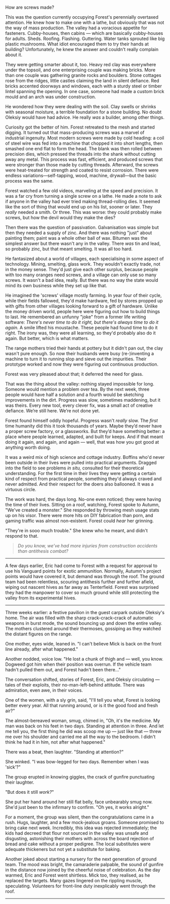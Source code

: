 How are screws made?

This was the question currently occupying Forest's perennially overtaxed attention. He knew how to make one with a lathe, but obviously that was not the way of mass production. The valley had a voracious appetite for fasteners. Cubby-houses, then cabins &mdash; which are basically cubby-houses for adults. Sheds. Roofing. Flashing. Guttering. Water tanks sprouted like big plastic mushrooms. What idiot encouraged them to try their hands at building? Unfortunately, he knew the answer and couldn't really complain about it.

They were getting smarter about it, too. Heavy red clay was everywhere under the topsoil, and one enterprising couple was making bricks. More than one couple was gathering granite rocks and boulders. Stone cottages rose from the ridges, little castles claiming the land in silent defiance. Red bricks accented doorways and windows, each with a sturdy steel or timber lintel spanning the opening. In one case, someone had made a custom brick mould and an arch was under construction.

He wondered how they were dealing with the soil. Clay swells or shrinks with seasonal moisture, a terrible foundation for a stone building. No doubt Oleksiy would have had advice. He really _was_ a builder, among other things.

Curiosity got the better of him. Forest retreated to the mesh and started digging. It turned out that mass-producing screws was a marvel of industrial ingenuity. Most modern screws were made by cold heading: a coil of steel wire was fed into a machine that chopped it into short lengths, then smashed one end flat to form the head. The blank was then rolled between precision dies, which pressed the threads into the shank without cutting away any metal. This process was fast, efficient, and produced screws that were stronger than those made by cutting threads. Afterward, the screws were heat-treated for strength and coated to resist corrosion. There were endless variations—self-tapping, wood, machine, drywall—but the basic process was the same.

Forest watched a few old videos, marveling at the speed and precision. It was a far cry from turning a single screw on a lathe. He made a note to ask if anyone in the valley had ever tried making thread-rolling dies. It seemed like the sort of thing that would end up on his list, sooner or later. They _really_ needed a smith. Or three. This was worse: they could probably make screws, but how the devil would they make the dies?

Then there was the question of passivation. Galvanisation was simple but then they needed a supply of zinc. And there was nothing "just" about painting them; paint was a whole other ball of wax. Bitumen was the simplest answer but there wasn't any in the valley. There _was_ tin and lead, so probably zinc, but that meant smelting. It was all too hard.

He fantasized about a world of villages, each specialising in some aspect of technology. Mining, smelting, glass work. They wouldn't exactly trade, not in the money sense. They'd just give each other surplus, because people with too many oranges need screws, and a village can only use so many screws. It wasn't a bad idea, really. But there was no way the state would mind its own business while they set up like that. 

He imagined the 'screws' village mostly farming. In year four of their cycle, while their fields fallowed, they'd  make hardware, fed by stores propped up with gifts from other villages looking forward to a gift of hardware. Unlike the money driven world, people here were figuring out how to build things to last. He remembered an unfunny "joke" from a former life writing software: _There's never time to do it right, but there's always time to do it again._ A smile lifted his moustache. These people had found time to do it right. The irony was, they were all learning, so they'd probably also do it again. But better, which is what matters.

The range mothers tried their hands at pottery but it didn't pan out, the clay wasn't pure enough. So now their husbands were busy (re-)inventing a machine to turn it to running slop and sieve out the impurities. Their prototype worked and now they were figuring out continuous production.

Forest was very pleased about that; it deferred the need for glass.

That was the thing about the valley: nothing stayed impossible for long. Someone would mention a problem over tea. By the next week, three people would have half a solution and a fourth would be sketching improvements in the dirt. Progress was slow, sometimes maddening, but it was theirs. Every new tool, every clever fix, was a small act of creative defiance. We’re still here. We’re not done yet. 

Forest found himself oddly hopeful. Progress wasn't _really_ slow. The _first_ time humanity did this it took thousands of years. Maybe they’d never have a proper screw factory, or a glassworks. But they’d have something better: a place where people learned, adapted, and built for keeps. And if that meant doing it again, and again, and again — well, that was how you got good at anything worth doing.

It was a weird mix of high science and cottage industry. Boffins who'd never been outside in their lives were pulled into practical arguments. Dragged into the field to see problems _in situ,_ consulted for their theoretical understanding. For the first time in their lives they were getting a certain kind of respect from practical people, something they'd always craved and never admitted. And their respect for the doers also ballooned. It was a virtuous circle.

The work was hard, the days long. No-one even noticed; they were having the time of their lives. Sitting on a roof, watching, Forest spoke to Autumn, "We've created a monster." She responded by throwing mesh usage stats up on his visor. There were more hits on DIY fabrication than porn, and gaming traffic was almost non-existent. Forest could _hear_ her grinning.

"They're in sooo much trouble." She knew who he meant, and didn't respond to that.

> _Do you know, we've had more injuries from construction accidents than antithesis combat?_

---

A few days earlier, Eric had come to Forest with a request for approval to use his Vanguard points for exotic ammunition. Normally, Autumn's project points would have covered it, but demand was through the roof. The ground team had been relentless, scouring antithesis further and further afield, wiping out nascent hives as far away as Tenterfield. Forest was surprised they had the manpower to cover so much ground while still protecting the valley from its experimental hives.

---

Three weeks earlier: a festive pavilion in the guest carpark outside Oleksiy's home. The air was filled with the sharp crack-crack-crack of automatic weapons in burst mode, the sound bouncing up and down the entire valley. The mothers clustered around their thermoses, gossiping as they watched the distant figures on the range.

One mother, eyes wide, leaned in. "I can't believe Mick is back on the front line already, after what happened."

Another nodded, voice low. "He lost a chunk of thigh and — well, you know. Dogweed got him when their position was overrun. If the vehicle team hadn't pulled them out, and Forest hadn't been there..."

The conversation shifted, stories of Forest, Eric, and Oleksiy circulating — tales of their exploits, their no-man-left-behind attitude. There was admiration, even awe, in their voices.

One of the women, with a sly grin, said, "I'll tell you what, Forest is looking better every year. All that running around, or is it the good food and fresh air?"

The almost-bereaved woman, smug, chimed in, "Oh, it's the medicine. My man was back on his feet in two days. Standing at attention in three. And let me tell you, the first thing he did was scoop me up — just like that — threw me over his shoulder and carried me all the way to the bedroom. I didn't think he had it in him, not after what happened."

There was a beat, then laughter. "Standing at attention?"

She winked. "I was bow-legged for two days. Remember when I was 'sick'?"

The group erupted in knowing giggles, the crack of gunfire punctuating their laughter.

"But does it still _work?_"

She put her hand around her still flat belly, face unbearably smug now. She'd just been to the infirmary to confirm. "Oh yes, it works alright."

For a moment, the group was silent, then the congratulations came in a rush. Hugs, laughter, and a few mock-jealous groans. Someone promised to bring cake next week. Incredibly, this idea was rejected immediately; the kids had decreed that flour not sourced in the valley was unsafe and disgusting, astonishing their mothers with across the board rejection of bread and cake without a proper pedigree. The local substitutes were adequate thickeners but not yet a substitute for baking.

Another joked about starting a nursery for the next generation of ground team. The mood was bright, the camaraderie palpable, the sound of gunfire in the distance now joined by the cheerful noise of celebration. As the day warmed, Eric and Forest went shirtless. Mick too, they realised, as he replaced the targets. Many gazes lingered on the rippling muscle, speculating. Volunteers for front-line duty inexplicably went through the roof.

---

